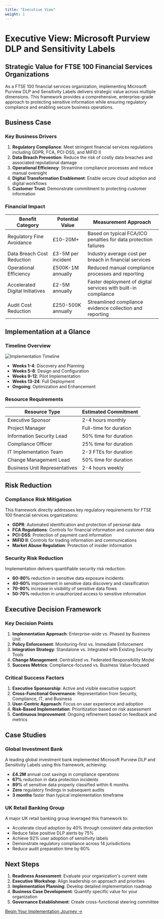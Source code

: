 ```yaml
---
title: "Executive View"
weight: 1
---
```


# Executive View: Microsoft Purview DLP and Sensitivity Labels

## Strategic Value for FTSE 100 Financial Services Organizations

As a FTSE 100 financial services organization, implementing Microsoft Purview DLP and Sensitivity Labels delivers strategic value across multiple dimensions. This framework provides a comprehensive, enterprise-grade approach to protecting sensitive information while ensuring regulatory compliance and enabling secure business operations.

## Business Case

### Key Business Drivers

1. **Regulatory Compliance**: Meet stringent financial services regulations including GDPR, FCA, PCI-DSS, and MiFID II
2. **Data Breach Prevention**: Reduce the risk of costly data breaches and associated reputational damage
3. **Operational Efficiency**: Streamline compliance processes and reduce manual oversight
4. **Digital Transformation Enablement**: Enable secure cloud adoption and digital workflows
5. **Customer Trust**: Demonstrate commitment to protecting customer information

### Financial Impact

| Benefit Category | Potential Value | Measurement Approach |
|------------------|----------------|----------------------|
| Regulatory Fine Avoidance | £10-20M+ | Based on typical FCA/ICO penalties for data protection failures |
| Data Breach Cost Reduction | £3-5M per incident | Industry average cost per breach in financial services |
| Operational Efficiency | £500K-1M annually | Reduced manual compliance processes and reporting |
| Accelerated Digital Initiatives | £2-5M annually | Faster deployment of digital services with built-in compliance |
| Audit Cost Reduction | £250-500K annually | Streamlined compliance evidence collection and reporting |

## Implementation at a Glance

### Timeline Overview

![Implementation Timeline](../images/executive_timeline.png)

* **Weeks 1-4**: Discovery and Planning
* **Weeks 5-8**: Design and Configuration
* **Weeks 9-12**: Pilot Implementation
* **Weeks 13-24**: Full Deployment
* **Ongoing**: Optimization and Enhancement

### Resource Requirements

| Resource Type | Estimated Commitment |
|---------------|----------------------|
| Executive Sponsor | 2-4 hours monthly |
| Project Manager | Full-time for duration |
| Information Security Lead | 50% time for duration |
| Compliance Officer | 25% time for duration |
| IT Implementation Team | 2-3 FTEs for duration |
| Change Management Lead | 50% time for duration |
| Business Unit Representatives | 2-4 hours weekly |

## Risk Reduction

### Compliance Risk Mitigation

This framework directly addresses key regulatory requirements for FTSE 100 financial services organizations:

* **GDPR**: Automated identification and protection of personal data
* **FCA Regulations**: Controls for financial information and customer data
* **PCI-DSS**: Protection of payment card information
* **MiFID II**: Controls for trading information and communications
* **Market Abuse Regulation**: Protection of insider information

### Security Risk Reduction

Implementation delivers quantifiable security risk reduction:

* **60-80%** reduction in sensitive data exposure incidents
* **40-60%** improvement in sensitive data discovery and classification
* **70-90%** increase in visibility of sensitive data flows
* **50-70%** reduction in unauthorized access to sensitive information

## Executive Decision Framework

### Key Decision Points

1. **Implementation Approach**: Enterprise-wide vs. Phased by Business Unit
2. **Policy Enforcement**: Monitoring-first vs. Immediate Enforcement
3. **Integration Strategy**: Standalone vs. Integrated with Existing Security Tools
4. **Change Management**: Centralized vs. Federated Responsibility Model
5. **Success Metrics**: Compliance-focused vs. Business Value-focused

### Critical Success Factors

1. **Executive Sponsorship**: Active and visible executive support
2. **Cross-Functional Governance**: Representation from Security, Compliance, IT, and Business
3. **User-Centric Approach**: Focus on user experience and adoption
4. **Risk-Based Implementation**: Prioritization based on risk assessment
5. **Continuous Improvement**: Ongoing refinement based on feedback and metrics

## Case Studies

### Global Investment Bank

A leading global investment bank implemented Microsoft Purview DLP and Sensitivity Labels using this framework, achieving:

* **£4.2M** annual cost savings in compliance operations
* **67%** reduction in data protection incidents
* **89%** of sensitive data properly classified within 6 months
* **Zero** regulatory findings in subsequent audits
* **3 months** faster than typical implementation timeframe

### UK Retail Banking Group

A major UK retail banking group leveraged this framework to:

* Accelerate cloud adoption by 40% through consistent data protection
* Reduce false positive DLP alerts by 75%
* Achieve 92% user adoption of sensitivity labels
* Demonstrate regulatory compliance across 14 jurisdictions
* Reduce audit preparation time by 60%

## Next Steps

1. **Readiness Assessment**: Evaluate your organization's current state
2. **Executive Workshop**: Align leadership on approach and priorities
3. **Implementation Planning**: Develop detailed implementation roadmap
4. **Business Case Development**: Quantify specific value for your organization
5. **Governance Establishment**: Create cross-functional steering committee

[Begin Your Implementation Journey →](../implementation-guide/planning-preparation)
